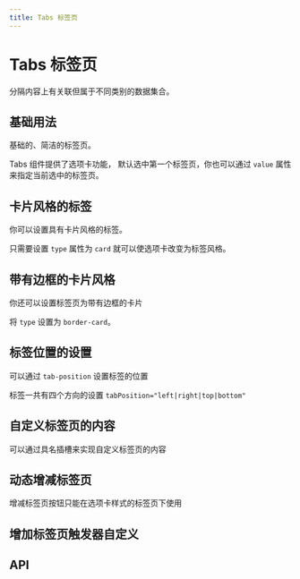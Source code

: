 ```yaml
---
title: Tabs 标签页
---
```


# Tabs 标签页

分隔内容上有关联但属于不同类别的数据集合。

## 基础用法

基础的、简洁的标签页。

Tabs 组件提供了选项卡功能， 默认选中第一个标签页，你也可以通过 `value` 属性来指定当前选中的标签页。

<preview path="./basic.vue"></preview>

## 卡片风格的标签

你可以设置具有卡片风格的标签。

只需要设置 `type` 属性为 `card` 就可以使选项卡改变为标签风格。

<preview path="./cardStyle.vue"></preview>

## 带有边框的卡片风格

你还可以设置标签页为带有边框的卡片

将 `type` 设置为 `border-card`。

<preview path="./borderCard.vue"></preview>

## 标签位置的设置

可以通过 `tab-position` 设置标签的位置

标签一共有四个方向的设置 `tabPosition="left|right|top|bottom"`

<preview path="./tabPosition.vue"></preview>

## 自定义标签页的内容

可以通过具名插槽来实现自定义标签页的内容

<preview path="./customTab.vue"></preview>

## 动态增减标签页

增减标签页按钮只能在选项卡样式的标签页下使用

<preview path="./dynamicTabs.vue"></preview>

<!-- ## 添加按钮自定义图标


<preview path="./customizedAddButtonIcon.vue"></preview> -->

## 增加标签页触发器自定义

<preview path="./customizedTrigger.vue"></preview>

## API

<API src="./_tabs.json" lang="zh"></API>

<API src="./tab_item.json" lang="zh"></API>